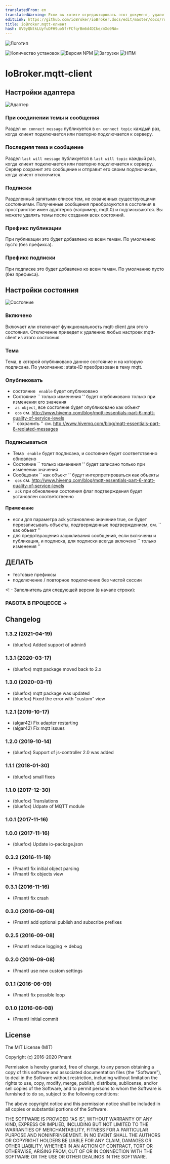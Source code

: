 ```yaml
---
translatedFrom: en
translatedWarning: Если вы хотите отредактировать этот документ, удалите поле «translationFrom», в противном случае этот документ будет снова автоматически переведен
editLink: https://github.com/ioBroker/ioBroker.docs/edit/master/docs/ru/adapterref/iobroker.mqtt-client/README.md
title: ioBroker.mqtt-клиент
hash: GV9yQNtkLUyfuDFH9uo5frFCfqrBm6d4DIke/mXo0NA=
---
```

![Логотип](../../../en/adapterref/iobroker.mqtt-client/admin/mqtt-client.png)

![Количество установок](http://iobroker.live/badges/mqtt-client-stable.svg)
![Версия NPM](http://img.shields.io/npm/v/iobroker.mqtt-client.svg)
![Загрузки](https://img.shields.io/npm/dm/iobroker.mqtt-client.svg)
![НПМ](https://nodei.co/npm/iobroker.mqtt-client.png?downloads=true)

# IoBroker.mqtt-client
## Настройки адаптера
![Адаптер](../../../en/adapterref/iobroker.mqtt-client/img/settings.png)

### При соединении темы и сообщения
Раздел ```on connect message``` публикуется в ```on connect topic``` каждый раз, когда клиент подключается или повторно подключается к серверу.

### Последняя тема и сообщение
Раздел ```last will message``` публикуется в ```last will topic``` каждый раз, когда клиент подключается или повторно подключается к серверу.
Сервер сохранит это сообщение и отправит его своим подписчикам, когда клиент отключится.

### Подписки
Разделенный запятыми список тем, не охваченных существующими состояниями.
Полученные сообщения преобразуются в состояния в пространстве имен адаптеров (например, mqtt.0) и подписываются.
Вы можете удалять темы после создания всех состояний.

### Префикс публикации
При публикации это будет добавлено ко всем темам.
По умолчанию пусто (без префикса).

### Префикс подписки
При подписке это будет добавлено ко всем темам.
По умолчанию пусто (без префикса).

## Настройки состояния
![Состояние](../../../en/adapterref/iobroker.mqtt-client/img/dialog.png)

### Включено
Включает или отключает функциональность mqtt-client для этого состояния.
Отключение приведет к удалению любых настроек mqtt-client из этого состояния.

### Тема
Тема, в которой опубликовано данное состояние и на которую подписана.
По умолчанию: state-ID преобразован в тему mqtt.

### Опубликовать
* состояние `` enable`` будет опубликовано
* Состояние `` только изменения '' будет опубликовано только при изменении его значения
* `` as object``, все состояние будет опубликовано как объект
* `` qos`` см. <http://www.hivemq.com/blog/mqtt-essentials-part-6-mqtt-quality-of-service-levels>
* `` сохранить '' см. <http://www.hivemq.com/blog/mqtt-essentials-part-8-reolated-messages>

### Подписываться
* Тема `` enable`` будет подписана, и состояние будет соответственно обновлено
* Состояние `` только изменения '' будет записано только при изменении значения
* Сообщения `` как объект '' будут интерпретироваться как объекты
* `` qos`` см. <http://www.hivemq.com/blog/mqtt-essentials-part-6-mqtt-quality-of-service-levels>
* `` ack`` при обновлении состояния флаг подтверждения будет установлен соответственно

#### Примечание
* если для параметра ack установлено значение true, он будет перезаписывать объекты, подтвержденные подтверждением, см. `` как объект ''
* для предотвращения зацикливания сообщений, если включены и публикация, и подписка, для подписки всегда включено `` только изменения ''

## ДЕЛАТЬ
* тестовые префиксы
* подключение / повторное подключение без чистой сессии

<! - Заполнитель для следующей версии (в начале строки):

### __РАБОТА В ПРОЦЕССЕ__ ->

## Changelog
### 1.3.2 (2021-04-19)
* (bluefox) Added support of admin5

### 1.3.1 (2020-03-17)
* (bluefox) mqtt package moved back to 2.x

### 1.3.0 (2020-03-11)
* (bluefox) mqtt package was updated
* (bluefox) Fixed the error with "custom" view

### 1.2.1 (2019-10-17)
* (algar42) Fix adapter restarting
* (algar42) Fix mqtt issues

### 1.2.0 (2019-10-14)
* (bluefox) Support of js-controller 2.0 was added

### 1.1.1 (2018-01-30)
* (bluefox) small fixes

### 1.1.0 (2017-12-30)
* (bluefox) Translations
* (bluefox) Udpate of MQTT module

### 1.0.1 (2017-11-16)

### 1.0.0 (2017-11-16)
* (bluefox) Update io-package.json

### 0.3.2 (2016-11-18)
* (Pmant) fix initial object parsing
* (Pmant) fix objects view

### 0.3.1 (2016-11-16)
* (Pmant) fix crash

### 0.3.0 (2016-09-08)
* (Pmant) add optional publish and subscribe prefixes

### 0.2.5 (2016-09-08)
* (Pmant) reduce logging -> debug

### 0.2.0 (2016-09-08)
* (Pmant) use new custom settings

### 0.1.1 (2016-06-09)
* (Pmant) fix possible loop

### 0.1.0 (2016-06-08)
* (Pmant) initial commit

## License
The MIT License (MIT)

Copyright (c) 2016-2020 Pmant

Permission is hereby granted, free of charge, to any person obtaining a copy
of this software and associated documentation files (the "Software"), to deal
in the Software without restriction, including without limitation the rights
to use, copy, modify, merge, publish, distribute, sublicense, and/or sell
copies of the Software, and to permit persons to whom the Software is
furnished to do so, subject to the following conditions:

The above copyright notice and this permission notice shall be included in
all copies or substantial portions of the Software.

THE SOFTWARE IS PROVIDED "AS IS", WITHOUT WARRANTY OF ANY KIND, EXPRESS OR
IMPLIED, INCLUDING BUT NOT LIMITED TO THE WARRANTIES OF MERCHANTABILITY,
FITNESS FOR A PARTICULAR PURPOSE AND NONINFRINGEMENT. IN NO EVENT SHALL THE
AUTHORS OR COPYRIGHT HOLDERS BE LIABLE FOR ANY CLAIM, DAMAGES OR OTHER
LIABILITY, WHETHER IN AN ACTION OF CONTRACT, TORT OR OTHERWISE, ARISING FROM,
OUT OF OR IN CONNECTION WITH THE SOFTWARE OR THE USE OR OTHER DEALINGS IN
THE SOFTWARE.